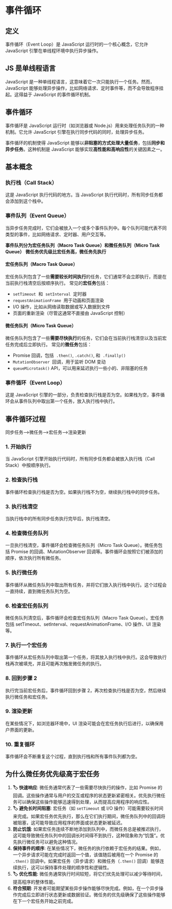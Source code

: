 # 事件循环

## 定义

事件循环（Event Loop）是 JavaScript 运行时的一个核心概念，它允许 JavaScript 引擎在单线程环境中执行异步操作。

## JS 是单线程语言

JavaScript 是一种单线程语言，这意味着它一次只能执行一个任务。然而，JavaScript 能够处理异步操作，比如网络请求、定时事件等，而不会导致程序挂起。这得益于 JavaScript 的事件循环机制。

## 事件循环

事件循环是 JavaScript 运行时（如浏览器或 Node.js）用来处理任务队列的一种机制。它允许 JavaScript 引擎在执行同步代码的同时，处理异步任务。

事件循环的机制使得 JavaScript 能够以**非阻塞的方式处理大量任务**，包括**同步和异步任务**。这种机制是 JavaScript 能够实现**高性能和高响应性**的关键因素之一。

## 基本概念

### 执行栈（Call Stack）

这是 JavaScript 执行代码的地方。当 JavaScript 执行代码时，所有同步任务都会添加到这个栈中。

### 事件队列（Event Queue）

当异步任务完成时，它们会被放入一个或多个事件队列中。每个队列可能代表不同类型的事件，比如网络请求、定时器、用户交互等。

**事件队列分为宏任务队列（Macro Task Queue）和微任务队列（Micro Task Queue）**
**微任务优先级比宏任务高，微任务先执行**

#### 宏任务队列（Macro Task Queue）

宏任务队列包含了一些**需要较长时间执行**的任务，它们通常不会立即执行，而是在当前执行栈清空后按顺序执行。
常见的**宏任务**包括：

-   `setTimeout`  和  `setInterval`  定时器
-   `requestAnimationFrame`  用于动画和页面渲染
-   I/O 操作，比如从网络读取数据或写入数据到文件
-   页面的重新渲染（尽管这通常不直接由 JavaScript 控制）

#### 微任务队列（Micro Task Queue）

微任务队列包含了一些**需要尽快执行**的任务，它们会在当前执行栈清空以及当前宏任务完成后立即执行。
常见的**微任务**包括：

-   Promise 回调，包括  `.then()`, `.catch()`, 和  `.finally()`
-   `MutationObserver`  回调，用于监听 DOM 变动
-   `queueMicrotask()` API，可以用来延迟执行一些小的、非阻塞的任务

### 事件循环（Event Loop）

这是 JavaScript 引擎的一部分，负责检查执行栈是否为空。如果栈为空，事件循环会从事件队列中取出第一个任务，放入执行栈中执行。

## 事件循环过程

同步任务-->微任务-->宏任务-->渲染更新

### 1. 开始执行

当 JavaScript 引擎开始执行代码时，所有同步任务都会被放入执行栈（Call Stack）中按顺序执行。

### 2. 检查执行栈

事件循环检查执行栈是否为空。如果执行栈不为空，继续执行栈中的同步任务。

### 3. 执行栈清空

当执行栈中的所有同步任务执行完毕后，执行栈清空。

### 4. 检查微任务队列

一旦执行栈清空，事件循环会检查微任务队列（Micro Task Queue）。微任务包括 Promise 的回调、MutationObserver 回调等。事件循环会按照它们被添加的顺序，依次执行所有微任务。

### 5. 执行微任务

事件循环从微任务队列中取出所有任务，并将它们放入执行栈中执行。这个过程会一直持续，直到微任务队列为空。

### 6. 检查宏任务队列

微任务队列清空后，事件循环会检查宏任务队列（Macro Task Queue）。宏任务包括 setTimeout、setInterval、requestAnimationFrame、I/O 操作、UI 渲染等。

### 7. 执行一个宏任务

事件循环从宏任务队列中取出第一个任务，将其放入执行栈中执行。这会导致执行栈再次被填充，并且可能再次触发微任务的执行。

### 8. 回到步骤 2

执行完当前宏任务后，事件循环回到步骤 2，再次检查执行栈是否为空，然后继续执行微任务和宏任务。

### 9. 渲染更新

在某些情况下，如浏览器环境中，UI 渲染可能会在宏任务执行后进行，以确保用户界面的更新。

### 10. 重复循环

事件循环会不断重复这个过程，直到执行栈和所有事件队列都为空。

## 为什么微任务优先级高于宏任务

1. **🏷️ 快速响应**: 微任务通常代表了一些需要尽快执行的操作，比如 Promise 的回调。这些操作通常与用户的交互或程序的状态更新紧密相关。优先执行微任务可以确保这些操作能够迅速得到处理，从而提高应用程序的响应性。
2. **🏷️ 避免长时间阻塞**: 宏任务（如 `setTimeout` 或 I/O 操作）可能需要较长时间来完成。如果宏任务优先执行，那么在它们执行期间，微任务队列中的回调将被阻塞，这可能导致应用程序的界面或状态更新被延迟。
3. **防止饥饿**: 如果宏任务连续不断地添加到队列中，而微任务总是被推迟执行，这可能导致微任务队列中的回调长时间得不到执行，这种现象称为“饥饿”。优先执行微任务可以避免这种情况。
4. **保持事件的顺序**: 在某些情况下，微任务的执行依赖于宏任务的结果。例如，一个异步请求可能在完成时返回一个值，该值随后被用在一个 Promise 的 `.then()` 回调中。如果宏任务（异步请求）和微任务（`.then()` 回调）能够连续执行，这可以保持事件处理的顺序性和逻辑性。
5. **🏷️ 优化性能**: 微任务通常执行时间较短，将它们优先处理可以减少等待时间，提高程序的整体性能。
6. **符合预期**: 开发者可能期望某些异步操作能够尽快完成。例如，在一个异步操作完成后立即进行状态更新或数据验证。微任务的优先级确保了这些操作能够在下一个宏任务开始之前完成。
